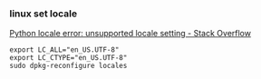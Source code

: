 ### linux set locale


[Python locale error: unsupported locale setting - Stack Overflow](https://stackoverflow.com/questions/14547631/python-locale-error-unsupported-locale-setting "Python locale error: unsupported locale setting - Stack Overflow")




```
export LC_ALL="en_US.UTF-8"
export LC_CTYPE="en_US.UTF-8"
sudo dpkg-reconfigure locales
```
